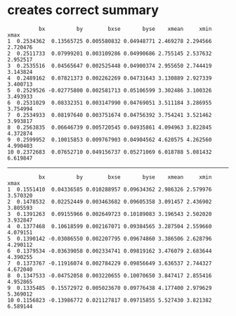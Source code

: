 # creates correct summary

              bx          by        bxse       byse    xmean     xmin     xmax
    1  0.2534362  0.13565725 0.005580832 0.04948771 2.469278 2.294566 2.720476
    2  0.2511733  0.07999201 0.003109286 0.04990686 2.755145 2.537632 2.952517
    3  0.2535516  0.04565647 0.002525448 0.04900374 2.955650 2.744419 3.143824
    4  0.2489162  0.07821373 0.002262269 0.04731643 3.130889 2.927339 3.400713
    5  0.2529526 -0.02775800 0.002581713 0.05106599 3.302486 3.100326 3.493933
    6  0.2531029  0.08332351 0.003147990 0.04769051 3.511184 3.286955 3.754994
    7  0.2534933  0.08197640 0.003751674 0.04756392 3.754241 3.521462 3.993817
    8  0.2563835  0.06646739 0.005720545 0.04935861 4.094963 3.822845 4.372874
    9  0.2599952  0.10015853 0.009767903 0.04904562 4.620575 4.262560 4.990403
    10 0.2372683  0.07652710 0.049156737 0.05271069 6.018788 5.081432 6.619847

---

              bx          by        bxse       byse    xmean     xmin     xmax
    1  0.1551410  0.04336585 0.010288957 0.09634362 2.986326 2.579976 3.570320
    2  0.1478532  0.02252449 0.003463682 0.09605358 3.091457 2.436902 3.805593
    3  0.1391263  0.09155966 0.002649723 0.10189083 3.196543 2.502020 3.932847
    4  0.1377468  0.10618599 0.002167071 0.09384565 3.287504 2.559660 4.079151
    5  0.1390142 -0.03086550 0.002207795 0.09674860 3.386506 2.628796 4.290112
    6  0.1379534 -0.03639058 0.002334741 0.09819162 3.476079 2.683644 4.390255
    7  0.1373767 -0.11916074 0.002784229 0.09856649 3.636537 2.744327 4.672040
    8  0.1347533 -0.04752058 0.003220655 0.10070650 3.847417 2.855416 4.952865
    9  0.1335485  0.15572972 0.005023670 0.09776438 4.177400 2.979629 5.369012
    10 0.1156823 -0.13986772 0.021127817 0.09715855 5.527430 3.821382 6.589144

